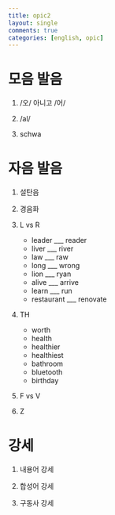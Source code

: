 ```yaml
---
title: opic2
layout: single
comments: true
categories: [english, opic]
---
```


# 모음 발음

1. /오/ 아니고 /어/

2. /al/

3. schwa

# 자음 발음

1. 설탄음

2. 경음화

3. L vs R
    - leader ___ reader
    - liver ___ river
    - law ___ raw
    - long ___ wrong
    - lion ___ ryan
    - alive ___ arrive
    - learn ___ run
    - restaurant ___ renovate

4. TH
    - worth
    - health
    - healthier
    - healthiest
    - bathroom
    - bluetooth
    - birthday

5. F vs V

6. Z

# 강세

1. 내용어 강세

2. 합성어 강세

3. 구동사 강세